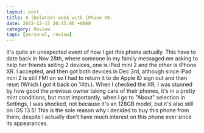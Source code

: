 ```yaml
---
layout: post
title: A (belated) week with iPhone XR.
date: 2022-12-15 20:45:00 +0800
category: Review
tags: [personal, review]
---
```

It's quite an unexpected event of how I get this phone actually. This have to date back in Nov 28th, where someone in my family messaged me asking to help her friends selling 2 devices, one is iPad mini 2 and the other is iPhone XR. I accepted, and then got both devices in Dec 3rd, although since iPad mini 2 is still FMI on so I had to return it to do Apple ID sign out and then reset (Which I got it back on 14th.). When I checked the XR, I was stunned by how good the previous owner taking care of their phones, it's in a pretty mint conditions, but most importantly, when I go to "About" selection in Settings, I was shocked, not because it's an 128GB model, but it's also still on iOS 13.5! This is the sole reason why I decided to buy this phone from them, despite I actually don't have much interest on this phone ever since its appearances.


